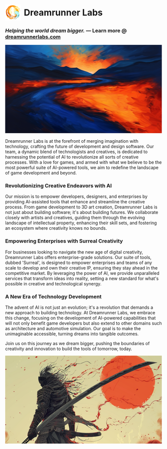 # <div style="display: flex; align-items: center; gap: 10px;"><img src="../images/logo.png" width="50" /> Dreamrunner Labs</div>

### *Helping the world dream bigger.* — Learn more @ [dreamrunnerlabs.com](https://dreamrunnerlabs.com)

![Fire Mountain](../images/firemountain.png "Fire Mountain")

Dreamrunner Labs is at the forefront of merging imagination with technology, crafting the future of development and design software. Our team, a dynamic blend of technologists and creatives, is dedicated to harnessing the potential of AI to revolutionize all sorts of creative processes. With a love for games, and armed with what we believe to be the most powerful suite of AI-powered tools, we aim to redefine the landscape of game development and beyond.

### Revolutionizing Creative Endeavors with AI
Our mission is to empower developers, designers, and enterprises by providing AI-assisted tools that enhance and streamline the creative process. From game development to 3D art creation, Dreamrunner Labs is not just about building software; it's about building futures. We collaborate closely with artists and creatives, guiding them through the evolving landscape of intellectual property, enhancing their skill sets, and fostering an ecosystem where creativity knows no bounds.

### Empowering Enterprises with Surreal Creativity
For businesses looking to navigate the new age of digital creativity, Dreamrunner Labs offers enterprise-grade solutions. Our suite of tools, dubbed 'Surreal', is designed to empower enterprises and teams of any scale to develop and own their creative IP, ensuring they stay ahead in the competitive market. By leveraging the power of AI, we provide unparalleled services that transform ideas into reality, setting a new standard for what's possible in creative and technological synergy.

### A New Era of Technology Development
The advent of AI is not just an evolution; it's a revolution that demands a new approach to building technology. At Dreamrunner Labs, we embrace this change, focusing on the development of AI-powered capabilities that will not only benefit game developers but also extend to other domains such as architecture and automotive simulation. Our goal is to make the unimaginable accessible, turning dreams into tangible outcomes.

Join us on this journey as we dream bigger, pushing the boundaries of creativity and innovation to build the tools of tomorrow, today.

![Fire Mountain](../images/oninoken.png "Fire Mountain")
